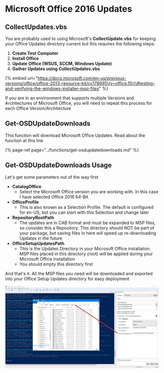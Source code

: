 # Microsoft Office 2016 Updates

## CollectUpdates.vbs

You are probably used to using Microsoft's **CollectUpdate.vbs** for keeping your Office Updates directory current but this requires the following steps:

1. **Create Test Computer**
2. **Install Office**
3. **Update Office \(WSUS, SCCM, Windows Update\)**
4. **Gather Updates using CollectUpdates.vbs**

{% embed url="https://docs.microsoft.com/en-us/previous-versions/office/office-2013-resource-kit/cc178995\(v=office.15\)\#testing-and-verifying-the-windows-installer-msp-files" %}

If you are in an environment that supports multiple Versions and Architectures of Microsoft Office, you will need to repeat this process for each Office Version/Architecture

## Get-OSDUpdateDownloads

This function will download Microsoft Office Updates.  Read about the function at this link

{% page-ref page="../functions/get-osdupdatedownloads.md" %}

## Get-OSDUpdateDownloads Usage

Let's get some parameters out of the way first

* **CatalogOffice**
  * Select the Microsoft Office version you are working with.  In this case I have selected Office 2016 64-Bit
* **OfficeProfile**
  * This is also known as a Selection Profile.  The default is configured for en-US, but you can start with this Selection and change later
* **RepositoryRootPath**
  * The updates are in CAB format and must be expanded to MSP files, so consider this a Repository.  This directory should NOT be part of your package, but saving files in here will speed up re-downloading Updates in the future
* **OfficeSetupUpdatesPath**
  * This is the Updates Directory in your Microsoft Office installation.  MSP files placed in this directory \(root\) will be applied during your Microsoft Office installation
  * You should empty this directory first

And that's it.  All the MSP files you need will be downloaded and exported into your Office Setup Updates directory for easy deployment

![](../../../.gitbook/assets/2019-02-24_0-00-00.png)



